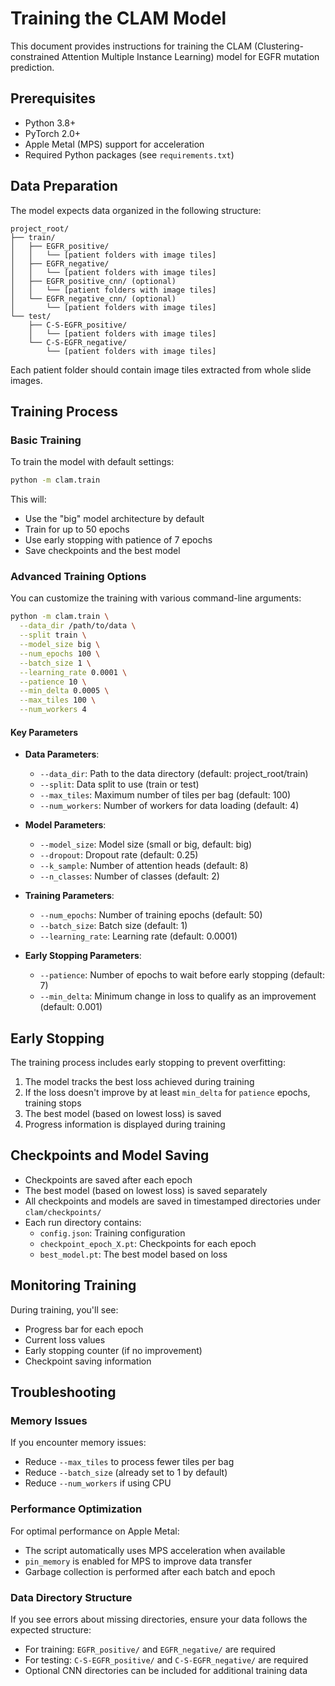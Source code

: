 # Training the CLAM Model

This document provides instructions for training the CLAM (Clustering-constrained Attention Multiple Instance Learning) model for EGFR mutation prediction.

## Prerequisites

- Python 3.8+
- PyTorch 2.0+
- Apple Metal (MPS) support for acceleration
- Required Python packages (see `requirements.txt`)

## Data Preparation

The model expects data organized in the following structure:

```
project_root/
├── train/
│   ├── EGFR_positive/
│   │   └── [patient folders with image tiles]
│   ├── EGFR_negative/
│   │   └── [patient folders with image tiles]
│   ├── EGFR_positive_cnn/ (optional)
│   │   └── [patient folders with image tiles]
│   └── EGFR_negative_cnn/ (optional)
│       └── [patient folders with image tiles]
└── test/
    ├── C-S-EGFR_positive/
    │   └── [patient folders with image tiles]
    └── C-S-EGFR_negative/
        └── [patient folders with image tiles]
```

Each patient folder should contain image tiles extracted from whole slide images.

## Training Process

### Basic Training

To train the model with default settings:

```bash
python -m clam.train
```

This will:
- Use the "big" model architecture by default
- Train for up to 50 epochs
- Use early stopping with patience of 7 epochs
- Save checkpoints and the best model

### Advanced Training Options

You can customize the training with various command-line arguments:

```bash
python -m clam.train \
  --data_dir /path/to/data \
  --split train \
  --model_size big \
  --num_epochs 100 \
  --batch_size 1 \
  --learning_rate 0.0001 \
  --patience 10 \
  --min_delta 0.0005 \
  --max_tiles 100 \
  --num_workers 4
```

#### Key Parameters

- **Data Parameters**:
  - `--data_dir`: Path to the data directory (default: project_root/train)
  - `--split`: Data split to use (train or test)
  - `--max_tiles`: Maximum number of tiles per bag (default: 100)
  - `--num_workers`: Number of workers for data loading (default: 4)

- **Model Parameters**:
  - `--model_size`: Model size (small or big, default: big)
  - `--dropout`: Dropout rate (default: 0.25)
  - `--k_sample`: Number of attention heads (default: 8)
  - `--n_classes`: Number of classes (default: 2)

- **Training Parameters**:
  - `--num_epochs`: Number of training epochs (default: 50)
  - `--batch_size`: Batch size (default: 1)
  - `--learning_rate`: Learning rate (default: 0.0001)

- **Early Stopping Parameters**:
  - `--patience`: Number of epochs to wait before early stopping (default: 7)
  - `--min_delta`: Minimum change in loss to qualify as an improvement (default: 0.001)

## Early Stopping

The training process includes early stopping to prevent overfitting:

1. The model tracks the best loss achieved during training
2. If the loss doesn't improve by at least `min_delta` for `patience` epochs, training stops
3. The best model (based on lowest loss) is saved
4. Progress information is displayed during training

## Checkpoints and Model Saving

- Checkpoints are saved after each epoch
- The best model (based on lowest loss) is saved separately
- All checkpoints and models are saved in timestamped directories under `clam/checkpoints/`
- Each run directory contains:
  - `config.json`: Training configuration
  - `checkpoint_epoch_X.pt`: Checkpoints for each epoch
  - `best_model.pt`: The best model based on loss

## Monitoring Training

During training, you'll see:
- Progress bar for each epoch
- Current loss values
- Early stopping counter (if no improvement)
- Checkpoint saving information

## Troubleshooting

### Memory Issues

If you encounter memory issues:
- Reduce `--max_tiles` to process fewer tiles per bag
- Reduce `--batch_size` (already set to 1 by default)
- Reduce `--num_workers` if using CPU

### Performance Optimization

For optimal performance on Apple Metal:
- The script automatically uses MPS acceleration when available
- `pin_memory` is enabled for MPS to improve data transfer
- Garbage collection is performed after each batch and epoch

### Data Directory Structure

If you see errors about missing directories, ensure your data follows the expected structure:
- For training: `EGFR_positive/` and `EGFR_negative/` are required
- For testing: `C-S-EGFR_positive/` and `C-S-EGFR_negative/` are required
- Optional CNN directories can be included for additional training data 